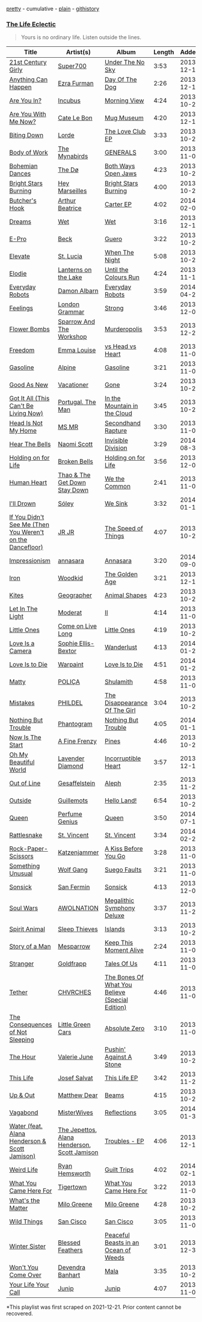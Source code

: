 [pretty](/playlists/pretty/35HteeTTB5NE0hsliZ77H1.md) - cumulative - [plain](/playlists/plain/35HteeTTB5NE0hsliZ77H1) - [githistory](https://github.githistory.xyz/mackorone/spotify-playlist-archive/blob/main/playlists/plain/35HteeTTB5NE0hsliZ77H1)

### [The Life Eclectic](https://open.spotify.com/playlist/3y8h3uLgTIyw7glLKF1Gbf)

> Yours is no ordinary life\. Listen outside the lines.

| Title | Artist(s) | Album | Length | Added | Removed |
|---|---|---|---|---|---|
| [21st Century Girly](https://open.spotify.com/track/0jFhI5bkDoZQlmcPxYlnTF) | [Super700](https://open.spotify.com/artist/6DAwdtOvUyaTBtC1QKseog) | [Under The No Sky](https://open.spotify.com/album/1d9ldzLofXf77L2xvO2HkR) | 3:53 | 2013-12-19 |  |
| [Anything Can Happen](https://open.spotify.com/track/2RQOkoYnQoCGYu3kTqQ91g) | [Ezra Furman](https://open.spotify.com/artist/1uR7zoLrSRI8bSL43OZ0GY) | [Day Of The Dog](https://open.spotify.com/album/5eyXOmHY5sA1wB8EAoGfGG) | 2:26 | 2013-12-16 |  |
| [Are You In?](https://open.spotify.com/track/0IRvfvDUVIvbvgCDY17wnp) | [Incubus](https://open.spotify.com/artist/3YcBF2ttyueytpXtEzn1Za) | [Morning View](https://open.spotify.com/album/4FLYVGTsh9tiXOT2uJehkd) | 4:24 | 2013-10-29 |  |
| [Are You With Me Now?](https://open.spotify.com/track/20OpwTNO7EaKGE64PQT9Pq) | [Cate Le Bon](https://open.spotify.com/artist/0LZac5VicY19QLaIUvIB0G) | [Mug Museum](https://open.spotify.com/album/3YAuqsiPZaTWcS4hCnIKCh) | 4:20 | 2013-12-19 |  |
| [Biting Down](https://open.spotify.com/track/1TvzTNPcx1DGeHa2a6WuRB) | [Lorde](https://open.spotify.com/artist/163tK9Wjr9P9DmM0AVK7lm) | [The Love Club EP](https://open.spotify.com/album/1gCm0NwF4wKC3MXmoaNSoz) | 3:33 | 2013-10-29 |  |
| [Body of Work](https://open.spotify.com/track/1XSq7Rdll78QLmdfVXnECm) | [The Mynabirds](https://open.spotify.com/artist/6wWT7zLNVgTHbRh17E0tTk) | [GENERALS](https://open.spotify.com/album/3wtpKHosZLF5pgWuvOjKoR) | 3:00 | 2013-11-04 |  |
| [Bohemian Dances](https://open.spotify.com/track/2ZJKD3QOWZlLJuC9XzS8dn) | [The Dø](https://open.spotify.com/artist/2mcNCn1qbZUQ3J9KHapUxj) | [Both Ways Open Jaws](https://open.spotify.com/album/4VPsDiUtgIDmKrK52O7GTN) | 4:23 | 2013-10-27 |  |
| [Bright Stars Burning](https://open.spotify.com/track/5c8YSqyGK0XPuv0OKhi2KH) | [Hey Marseilles](https://open.spotify.com/artist/3PMXHMqW4MNj8usJ0fxAlj) | [Bright Stars Burning](https://open.spotify.com/album/5T9VmXMnfnfG3u8tVtOgMB) | 4:00 | 2013-10-29 |  |
| [Butcher's Hook](https://open.spotify.com/track/5a3ai3OlFS68Rk548Cx47B) | [Arthur Beatrice](https://open.spotify.com/artist/5Rgh778FK9SlQtBEcNtkqZ) | [Carter EP](https://open.spotify.com/album/6g58nD7RFibtztiN2OiXT0) | 4:02 | 2014-02-06 |  |
| [Dreams](https://open.spotify.com/track/0rY0XhMCNF1oaYJYbrN2fn) | [Wet](https://open.spotify.com/artist/2i9uaNzfUtuApAjEf1omV8) | [Wet](https://open.spotify.com/album/6u9S7FX6KXK9xYEbsoqb9z) | 3:16 | 2013-12-17 |  |
| [E\-Pro](https://open.spotify.com/track/01MBhRpvFkbeRwAp7gcF2W) | [Beck](https://open.spotify.com/artist/3vbKDsSS70ZX9D2OcvbZmS) | [Guero](https://open.spotify.com/album/2EugWXUZjr78KJFqZavvZT) | 3:22 | 2013-10-29 |  |
| [Elevate](https://open.spotify.com/track/5BxVRqpZi6tIhAap1ZjzVD) | [St\. Lucia](https://open.spotify.com/artist/5WId4o5jdGVhptNU0uqKxu) | [When The Night](https://open.spotify.com/album/7fbye8EAeiLsiKAe2upMEh) | 5:08 | 2013-10-29 |  |
| [Elodie](https://open.spotify.com/track/4ogL9YFKXwliAruIpJmzIS) | [Lanterns on the Lake](https://open.spotify.com/artist/7sx3r4lMo079vO7lIi0fng) | [Until the Colours Run](https://open.spotify.com/album/2vn5geztLoafAtPxOR4Bs4) | 4:24 | 2013-11-16 |  |
| [Everyday Robots](https://open.spotify.com/track/2dLL8ikM6GXMhKX39c12zN) | [Damon Albarn](https://open.spotify.com/artist/0O98jlCaPzvsoei6U5jfEL) | [Everyday Robots](https://open.spotify.com/album/5SzhltQSSi1HUMi5cveZIZ) | 3:59 | 2014-04-29 |  |
| [Feelings](https://open.spotify.com/track/0fNoR7RYJvfES4SHBzprJX) | [London Grammar](https://open.spotify.com/artist/3Bd1cgCjtCI32PYvDC3ynO) | [Strong](https://open.spotify.com/album/6eePUhCGgrqu1Fh9cE2J3c) | 3:46 | 2013-12-08 |  |
| [Flower Bombs](https://open.spotify.com/track/61ZtUrYpl8KtyuEX2hXfil) | [Sparrow And The Workshop](https://open.spotify.com/artist/6IHFe7KyG92MySMPzv1IU7) | [Murderopolis](https://open.spotify.com/album/23s5fgl4wqP2rk5RGwSmOV) | 3:53 | 2013-12-23 |  |
| [Freedom](https://open.spotify.com/track/1Ki5jrxx4LFzae2q7rmSZy) | [Emma Louise](https://open.spotify.com/artist/1A96iePIMNFBjLrjXEl718) | [vs Head vs Heart](https://open.spotify.com/album/1rbwSr3Oj12599RMgH44u6) | 4:08 | 2013-11-02 |  |
| [Gasoline](https://open.spotify.com/track/55frTib3O35mjAbdyNj8me) | [Alpine](https://open.spotify.com/artist/4tKUoNubW02udXOh7SLtXV) | [Gasoline](https://open.spotify.com/album/45rxkvdu20bMZhimyEqvgG) | 3:21 | 2013-11-02 |  |
| [Good As New](https://open.spotify.com/track/0XIHRIerpIPFLCjlgeLHbN) | [Vacationer](https://open.spotify.com/artist/4rs1K6gDzLY5VnCMSC80o7) | [Gone](https://open.spotify.com/album/3Lx8YDSuswGCfV8Tsb6i4E) | 3:24 | 2013-10-29 |  |
| [Got It All \(This Can't Be Living Now\)](https://open.spotify.com/track/4tD3N8DxePEhUz1Bb4IL3V) | [Portugal\. The Man](https://open.spotify.com/artist/4kI8Ie27vjvonwaB2ePh8T) | [In the Mountain in the Cloud](https://open.spotify.com/album/1OWNvsDzhEwT5cXLlo9iO7) | 3:45 | 2013-10-29 |  |
| [Head Is Not My Home](https://open.spotify.com/track/1NNNnKb26B6Efm0mGWB7dL) | [MS MR](https://open.spotify.com/artist/4XaUmUGjidSklcDHxv3XWf) | [Secondhand Rapture](https://open.spotify.com/album/3OzeRt6qBaj92n9yjiZBPt) | 3:30 | 2013-11-01 |  |
| [Hear The Bells](https://open.spotify.com/track/7pRSpCaW17oEflhhvBkuiI) | [Naomi Scott](https://open.spotify.com/artist/2Zi3RrdQqk63Xj0914STkS) | [Invisible Division](https://open.spotify.com/album/5F6rPSjvf00xdAlrocdGvh) | 3:29 | 2014-08-31 |  |
| [Holding on for Life](https://open.spotify.com/track/5gPrOspTrxMNKKL44h40O2) | [Broken Bells](https://open.spotify.com/artist/6dgwEwnK0YtDfS9XhRwBTG) | [Holding on for Life](https://open.spotify.com/album/5AwxvYfWQtz0RriJfLJDYK) | 3:56 | 2013-12-02 |  |
| [Human Heart](https://open.spotify.com/track/6wKstHewQihi350UIvTyQ0) | [Thao & The Get Down Stay Down](https://open.spotify.com/artist/2dn0CGCWvtrwZ66bOeLNb2) | [We the Common](https://open.spotify.com/album/52P9NGL9KqjCRaJJ9vG4qo) | 2:41 | 2013-11-04 |  |
| [I'll Drown](https://open.spotify.com/track/4XirqYP9QCzZ1KDWSPQfS2) | [Sóley](https://open.spotify.com/artist/7DtlawO7T5bsgq81EeHxwh) | [We Sink](https://open.spotify.com/album/1uh3swPBiSYIzYqVg7H4b7) | 3:32 | 2014-01-17 |  |
| [If You Didn't See Me \(Then You Weren't on the Dancefloor\)](https://open.spotify.com/track/7r0Wirvj3lK3jK0I8UtRoB) | [JR JR](https://open.spotify.com/artist/3VAxb3UskTNiHAKh4UeOEv) | [The Speed of Things](https://open.spotify.com/album/3gH9OXHGwEdf1HmY6u4mDR) | 4:07 | 2013-10-29 |  |
| [Impressionism](https://open.spotify.com/track/2zdf68trhRZBHvkxHifybb) | [annasara](https://open.spotify.com/artist/77UdbRpv75Hby0KyMASqJJ) | [Annasara](https://open.spotify.com/album/59HbtdkGRelNim4hOScSw3) | 3:20 | 2014-09-05 |  |
| [Iron](https://open.spotify.com/track/59JXnQ3QCfMX572aDTYd46) | [Woodkid](https://open.spotify.com/artist/44TGR1CzjKBxSHsSEy7bi9) | [The Golden Age](https://open.spotify.com/album/7oRzNo0PkoRJlvI9Eocyf2) | 3:21 | 2013-12-13 |  |
| [Kites](https://open.spotify.com/track/5y0nFFgYV7ugOq4ZXrExoB) | [Geographer](https://open.spotify.com/artist/5vvvgOwPjA4R5t07ZXLLwZ) | [Animal Shapes](https://open.spotify.com/album/32ZHgC0LuRgS10QUiNHZKK) | 4:23 | 2013-10-29 |  |
| [Let In The Light](https://open.spotify.com/track/57ih8XoZohKCjtFQp048Mj) | [Moderat](https://open.spotify.com/artist/2exkZbmNqMKnT8LRWuxWgy) | [II](https://open.spotify.com/album/3slifx1g9Vqn5mbITZWrxb) | 4:14 | 2013-11-01 |  |
| [Little Ones](https://open.spotify.com/track/1hfnukGJE9vpRLyWvfSSxW) | [Come on Live Long](https://open.spotify.com/artist/5vWi8w3Fj4FvfWtSrTDBOz) | [Little Ones](https://open.spotify.com/album/5mXFoKkL1GZGsjbrXdFwf5) | 4:19 | 2013-10-29 |  |
| [Love Is a Camera](https://open.spotify.com/track/0vNZ7vcnhOZhTIIIlC2Ehu) | [Sophie Ellis\-Bextor](https://open.spotify.com/artist/2cBh5lVMg222FFuRU7EfDE) | [Wanderlust](https://open.spotify.com/album/0jF0V1EDHbNAaRn7h2R8yy) | 4:13 | 2014-01-21 |  |
| [Love Is to Die](https://open.spotify.com/track/5RVwF7aiOtAqoRhcQ7u1g0) | [Warpaint](https://open.spotify.com/artist/3AmgGrYHXqgbmZ2yKoIVzO) | [Love Is to Die](https://open.spotify.com/album/6HKwgym4AdmeV9yzM8dkQj) | 4:51 | 2014-01-20 |  |
| [Matty](https://open.spotify.com/track/3zaK0u7tMdJwDmbfFAFSOi) | [POLIÇA](https://open.spotify.com/artist/34vLhockmYhf3LgznwyNaQ) | [Shulamith](https://open.spotify.com/album/6TUDGHlbHnqxcSpNjUcPIS) | 4:58 | 2013-11-02 |  |
| [Mistakes](https://open.spotify.com/track/25cTgdg9pUujPRBXQ032gs) | [PHILDEL](https://open.spotify.com/artist/7B0uXJvJUTwwbeSToeZeJ4) | [The Disappearance Of The Girl](https://open.spotify.com/album/4gv4gSiG2VDWco14DuO41R) | 3:04 | 2013-10-27 |  |
| [Nothing But Trouble](https://open.spotify.com/track/11YlMlFgn4EdztE7YyoQ8Z) | [Phantogram](https://open.spotify.com/artist/1l9d7B8W0IHy3LqWsxP2SH) | [Nothing But Trouble](https://open.spotify.com/album/2LRDMpFI4QMbEFmwmw4Ec6) | 4:05 | 2014-01-14 |  |
| [Now Is The Start](https://open.spotify.com/track/3h2P64n7iGdOxbn1GrQ61E) | [A Fine Frenzy](https://open.spotify.com/artist/5dTYaRzOn4rXGBLH052EeQ) | [Pines](https://open.spotify.com/album/4YfTQrcL9eDoCJpJ3qgeOa) | 4:46 | 2013-10-27 |  |
| [Oh My Beautiful World](https://open.spotify.com/track/4L35jQ2aovXq4jQLaPWo0l) | [Lavender Diamond](https://open.spotify.com/artist/2Z1N9zMrbKe6emt3mhc6Kw) | [Incorruptible Heart](https://open.spotify.com/album/6hsjNIJ0QJJvUzMjzU4TGa) | 3:57 | 2013-12-16 |  |
| [Out of Line](https://open.spotify.com/track/6mdIgGc1uc3hh9gQeqpBPK) | [Gesaffelstein](https://open.spotify.com/artist/3hteYQFiMFbJY7wS0xDymP) | [Aleph](https://open.spotify.com/album/7dq0Xq8HekJc2SebpOWTDI) | 2:35 | 2013-11-26 |  |
| [Outside](https://open.spotify.com/track/5XzjWVuaC6wW9VYjZkvcLK) | [Guillemots](https://open.spotify.com/artist/3zD5liDjbqljSRorrrcEjs) | [Hello Land!](https://open.spotify.com/album/1NAThLIEnLUCWXAQLWVxnR) | 6:54 | 2013-10-27 |  |
| [Queen](https://open.spotify.com/track/3VzRBOVcABRjlIhu11OQn5) | [Perfume Genius](https://open.spotify.com/artist/2ueoLVCXQ948OfhVvAy3Nn) | [Queen](https://open.spotify.com/album/5JYC2lqvTESgpElo0QDkMy) | 3:50 | 2014-07-16 |  |
| [Rattlesnake](https://open.spotify.com/track/4grZ5z28oJa86yW59L7Kw0) | [St\. Vincent](https://open.spotify.com/artist/7bcbShaqKdcyjnmv4Ix8j6) | [St\. Vincent](https://open.spotify.com/album/2CJnMhwEEkS8R1ctgt5llf) | 3:34 | 2014-02-25 |  |
| [Rock\-Paper\-Scissors](https://open.spotify.com/track/6qN6KJHLanSFBoy6E8Sqb9) | [Katzenjammer](https://open.spotify.com/artist/7K4k5g1ie2qHIH42UMNO7n) | [A Kiss Before You Go](https://open.spotify.com/album/28TqiGcChM9tGO1liDWCj6) | 3:28 | 2013-11-04 |  |
| [Something Unusual](https://open.spotify.com/track/4nneVaGJPDqWb7DFJMxQ1u) | [Wolf Gang](https://open.spotify.com/artist/6EkvDqOOEX08BotcQppKoD) | [Suego Faults](https://open.spotify.com/album/23pM83jp9nl1325SiAmCwk) | 3:21 | 2013-11-01 |  |
| [Sonsick](https://open.spotify.com/track/7uA23t5EwHO2iHqfle7LcR) | [San Fermin](https://open.spotify.com/artist/7fSnislKgW9Mz0YIqWQmGt) | [Sonsick](https://open.spotify.com/album/5GevsXpttuSaaLOR4bmPwQ) | 4:13 | 2013-12-04 |  |
| [Soul Wars](https://open.spotify.com/track/0kOb9ksLgKND8M2IKJCxL2) | [AWOLNATION](https://open.spotify.com/artist/4njdEjTnLfcGImKZu1iSrz) | [Megalithic Symphony Deluxe](https://open.spotify.com/album/6dMfMvS3hyk3ZCl4yljEDD) | 3:37 | 2013-11-26 |  |
| [Spirit Animal](https://open.spotify.com/track/16dGnbqUtBoZm4lsoSXtuy) | [Sleep Thieves](https://open.spotify.com/artist/2Fr3thQpXvwAH6GzgVUtpY) | [Islands](https://open.spotify.com/album/3731tDAv5Qw8h53BAO7LsB) | 3:13 | 2013-10-24 |  |
| [Story of a Man](https://open.spotify.com/track/3NkCCEBzk2WTGKPXp9mYC7) | [Mesparrow](https://open.spotify.com/artist/5ai4H4duxTBym6XsFjuGlD) | [Keep This Moment Alive](https://open.spotify.com/album/7xqm2OKa9ON9uDiAW6WvL5) | 2:24 | 2013-11-05 |  |
| [Stranger](https://open.spotify.com/track/40ERiA4gZs77EYfqcjdGw8) | [Goldfrapp](https://open.spotify.com/artist/5BKsn7SCN2XmbF7apdCpRS) | [Tales Of Us](https://open.spotify.com/album/5tIKPEXryTzHO5jfbJ0cYl) | 4:11 | 2013-11-07 |  |
| [Tether](https://open.spotify.com/track/0dulfzxGagzDp7Wylipoeo) | [CHVRCHES](https://open.spotify.com/artist/3CjlHNtplJyTf9npxaPl5w) | [The Bones Of What You Believe \(Special Edition\)](https://open.spotify.com/album/1k0GwSFLuaMSQKs9Q9MQyD) | 4:46 | 2013-11-01 |  |
| [The Consequences of Not Sleeping](https://open.spotify.com/track/4nB7A22aVdN6TFJnOeOeRk) | [Little Green Cars](https://open.spotify.com/artist/2Vz3AN2wY3xjS2jCaGMVsy) | [Absolute Zero](https://open.spotify.com/album/0mDWJb8omHOpMdayXdLiBG) | 3:10 | 2013-11-07 |  |
| [The Hour](https://open.spotify.com/track/5m2kIH8AkRcWafNJejjUDn) | [Valerie June](https://open.spotify.com/artist/4QZdOCb3UacKbQ1ybDFAKM) | [Pushin' Against A Stone](https://open.spotify.com/album/02ayfOwf2rHWQoQoP4PCwQ) | 3:49 | 2013-10-29 |  |
| [This Life](https://open.spotify.com/track/1CnnxHQnyjOtz1FRBtbsL3) | [Josef Salvat](https://open.spotify.com/artist/64PJHZDQTPPVBCdwnv22Wz) | [This Life EP](https://open.spotify.com/album/6XLJrdeVmT9dICEavlK5HJ) | 3:42 | 2013-11-23 |  |
| [Up & Out](https://open.spotify.com/track/0ksiY8wT3FO1jrnafef7oR) | [Matthew Dear](https://open.spotify.com/artist/2GLf7iaOOujAem5R87xwto) | [Beams](https://open.spotify.com/album/7CB2LXvnC9BfUuh6muQFsk) | 4:15 | 2013-10-29 |  |
| [Vagabond](https://open.spotify.com/track/1iv9LH52aK6eNt3CiOXbn6) | [MisterWives](https://open.spotify.com/artist/5ivCbtrcD5N4rD337xIb2z) | [Reflections](https://open.spotify.com/album/3d7x5nrXiNbOuzubUq1yVH) | 3:05 | 2014-01-30 |  |
| [Water \(feat\. Alana Henderson & Scott Jamison\)](https://open.spotify.com/track/5t4B6OimTX9czpyCfKC9nw) | [The Jepettos](https://open.spotify.com/artist/35o58Gfmj3W9t641sufYep), [Alana Henderson](https://open.spotify.com/artist/6P6SqdQjXIzTWKj5QBWliY), [Scott Jamison](https://open.spotify.com/artist/1cfX8QOiAg6YXa0oOCeccY) | [Troubles \- EP](https://open.spotify.com/album/2UGCM4CakwWKCdAIFMYYqR) | 4:06 | 2013-12-18 |  |
| [Weird Life](https://open.spotify.com/track/3AOa9T4BQOddGxt48JrZl4) | [Ryan Hemsworth](https://open.spotify.com/artist/2CgysNw5B7rFNRtRjQbPZ9) | [Guilt Trips](https://open.spotify.com/album/1XbBhkllmXaUtxXb6E6gfV) | 4:02 | 2014-02-12 |  |
| [What You Came Here For](https://open.spotify.com/track/6my7EClF9i7qrKUkeuOmfW) | [Tigertown](https://open.spotify.com/artist/35qLEcmYiuYpOMDuAO8BYh) | [What You Came Here For](https://open.spotify.com/album/1IiP7Y4nlkR4kRZN8sq5sg) | 3:22 | 2013-11-01 |  |
| [What's the Matter](https://open.spotify.com/track/3yaFjAn6FwqgbuPMpV7Tix) | [Milo Greene](https://open.spotify.com/artist/5euJsEvfrlfhYDorMR40OF) | [Milo Greene](https://open.spotify.com/album/15wQEsBsbl14I4m1yEuR8w) | 4:28 | 2013-10-29 |  |
| [Wild Things](https://open.spotify.com/track/7xEUhIbIV7jpwx49LXmI5D) | [San Cisco](https://open.spotify.com/artist/0Ou0138wEd8XWebhc4j7O0) | [San Cisco](https://open.spotify.com/album/3mvzlyygPjPfiMGkKuZcT5) | 3:05 | 2013-11-01 |  |
| [Winter Sister](https://open.spotify.com/track/4xqoeNP6vVsPADksReLOfs) | [Blessed Feathers](https://open.spotify.com/artist/0m2Xvn3JcV58sPCDV2GfSD) | [Peaceful Beasts in an Ocean of Weeds](https://open.spotify.com/album/4foBCwhzqGblq8SNHD67xa) | 3:01 | 2013-12-30 |  |
| [Won't You Come Over](https://open.spotify.com/track/5jETXYcFfNwddZvLKcBAv8) | [Devendra Banhart](https://open.spotify.com/artist/1YZEoYFXx4AxVv13OiOPvZ) | [Mala](https://open.spotify.com/album/1Z69PSnbIBojgF9NBJbKca) | 3:35 | 2013-10-29 |  |
| [Your Life Your Call](https://open.spotify.com/track/7aCJrnOwRotCETxb6OscSR) | [Junip](https://open.spotify.com/artist/7HcipAIJatVGT4U6HQrnFW) | [Junip](https://open.spotify.com/album/3fRHmRskFx8pTR5E6HnRY9) | 4:07 | 2013-11-01 |  |

\*This playlist was first scraped on 2021-12-21. Prior content cannot be recovered.